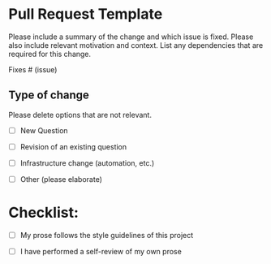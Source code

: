 # Pull Request Template

Please include a summary of the change and which issue is fixed. Please also include relevant motivation and context. List any dependencies that are required for this change.

Fixes # (issue)

## Type of change

Please delete options that are not relevant.

- [ ] New Question
- [ ] Revision of an existing question
- [ ] Infrastructure change (automation, etc.)
- [ ] Other (please elaborate) 


# Checklist:

- [ ] My prose follows the style guidelines of this project
- [ ] I have performed a self-review of my own prose

